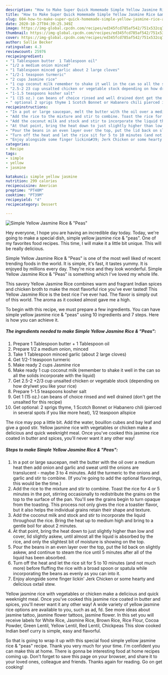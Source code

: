 ```yaml
---
description: "How to Make Super Quick Homemade Simple Yellow Jasmine Rice &amp;amp; &amp;#34;Peas&amp;#34;"
title: "How to Make Super Quick Homemade Simple Yellow Jasmine Rice &amp;amp; &amp;#34;Peas&amp;#34;"
slug: 604-how-to-make-super-quick-homemade-simple-yellow-jasmine-rice-and-amp-and-34-peas-and-34
date: 2020-10-27T04:39:25.349Z
image: https://img-global.cpcdn.com/recipes/ed345fcd785af542/751x532cq70/simple-yellow-jasmine-rice-peas-recipe-main-photo.jpg
thumbnail: https://img-global.cpcdn.com/recipes/ed345fcd785af542/751x532cq70/simple-yellow-jasmine-rice-peas-recipe-main-photo.jpg
cover: https://img-global.cpcdn.com/recipes/ed345fcd785af542/751x532cq70/simple-yellow-jasmine-rice-peas-recipe-main-photo.jpg
author: Sallie Becker
ratingvalue: 4.3
reviewcount: 25976
recipeingredient:
- "1 Tablespoon butter  1 Tablespoon oil"
- "1/2 a medium onion minced"
- "1 Tablespoon minced garlic about 2 large cloves"
- "1/2-1 teaspoon turmeric"
- "2 cups Jasmine rice"
- "1 cup coconut milk remember to shake it well in the can so all the solids incorporate with the liquid"
- "2.5-2 23 cup unsalted chicken or vegetable stock depending on how drywet you like your rice"
- "1-1.5 teaspoons kosher salt"
- "1 (15 oz.) can beans of choice rinsed and well drained dont get the unsalted for this recipe"
- " optional 2 sprigs thyme 1 Scotch Bonnet or Habanero chili pierced in several spots if you like more heat 12 teaspoon allspice"
recipeinstructions:
- "In a pot or large saucepan, melt the butter with the oil over a medium heat then add onion and garlic and sweat until the onions are translucent - maybe 3 to 4 minutes. Add the turmeric to the onions and garlic and stir to combine. (If you&#39;re going to add the optional flavorings, this would be the time.)"
- "Add the rice to the mixture and stir to combine. Toast the rice for 4 or 5 minutes in the pot, stirring occasionally to redistribute the grains on the top to the surface of the pan. You&#39;ll see the grains begin to turn opaque from the toasting. This process not only gives the rice a toastier flavor, but it also helps the individual grains retain their shape and texture."
- "Add the coconut milk and stock and stir to incorporate the liquid throughout the rice. Bring the heat up to medium high and bring to a gentle boil for about 2 minutes."
- "At that point, bring the heat down to just slightly higher than low and cover, lid slightly askew, until almost all the liquid is absorbed by the rice, and only the slightest bit of moisture is showing on the top."
- "Pour the beans in an even layer over the top, put the lid back on slightly askew, and continue to steam the rice until 5 minutes after all of the liquid has been absorbed."
- "Turn off the heat and let the rice sit for 5 to 10 minutes (and not much more) before fluffing the rice with a broad spoon or spatula while incorporating the beans as evenly as you can into it."
- "Enjoy alongside some finger lickin&#39; Jerk Chicken or some hearty and delicious oxtail stew."
categories:
- Recipe
tags:
- simple
- yellow
- jasmine

katakunci: simple yellow jasmine 
nutrition: 299 calories
recipecuisine: American
preptime: "PT40M"
cooktime: "PT39M"
recipeyield: "4"
recipecategory: Dessert

---
```



![Simple Yellow Jasmine Rice &amp; &#34;Peas&#34;](https://img-global.cpcdn.com/recipes/ed345fcd785af542/751x532cq70/simple-yellow-jasmine-rice-peas-recipe-main-photo.jpg)

Hey everyone, I hope you are having an incredible day today. Today, we're going to make a special dish, simple yellow jasmine rice &amp; &#34;peas&#34;. One of my favorites food recipes. This time, I will make it a little bit unique. This will be really delicious.

Simple Yellow Jasmine Rice &amp; &#34;Peas&#34; is one of the most well liked of recent trending foods in the world. It is simple, it's fast, it tastes yummy. It is enjoyed by millions every day. They're nice and they look wonderful. Simple Yellow Jasmine Rice &amp; &#34;Peas&#34; is something which I've loved my whole life.

This savory Yellow Jasmine Rice combines warm and fragrant Indian spices and chicken broth to make the most flavorful rice you&#39;ve ever tasted! This Yellow Jasmine Rice is the best rice I&#39;ve ever had. The flavor is simply out of this world. The aroma as it cooked almost gave me a high.


To begin with this recipe, we must prepare a few ingredients. You can have simple yellow jasmine rice &amp; &#34;peas&#34; using 10 ingredients and 7 steps. Here is how you can achieve it.

<!--inarticleads1-->

##### The ingredients needed to make Simple Yellow Jasmine Rice &amp; &#34;Peas&#34;:

1. Prepare 1 Tablespoon butter + 1 Tablespoon oil
1. Prepare 1/2 a medium onion, minced
1. Take 1 Tablespoon minced garlic (about 2 large cloves)
1. Get 1/2-1 teaspoon turmeric
1. Make ready 2 cups Jasmine rice
1. Make ready 1 cup coconut milk (remember to shake it well in the can so all the solids incorporate with the liquid)
1. Get 2.5-2 +2/3 cup unsalted chicken or vegetable stock (depending on how dry/wet you like your rice)
1. Prepare 1-1.5 teaspoons kosher salt
1. Get 1 (15 oz.) can beans of choice rinsed and well drained (don&#39;t get the unsalted for this recipe)
1. Get  optional: 2 sprigs thyme, 1 Scotch Bonnet or Habanero chili (pierced in several spots if you like more heat), 1/2 teaspoon allspice


The rice may pop a little bit. Add the water, bouillon cubes and bay leaf and give a good stir. Yellow jasmine rice with vegetables or chicken make a delicious and quick weeknight meal. Once you&#39;ve cooked this jasmine rice coated in butter and spices, you&#39;ll never want it any other way! 

<!--inarticleads2-->

##### Steps to make Simple Yellow Jasmine Rice &amp; &#34;Peas&#34;:

1. In a pot or large saucepan, melt the butter with the oil over a medium heat then add onion and garlic and sweat until the onions are translucent - maybe 3 to 4 minutes. Add the turmeric to the onions and garlic and stir to combine. (If you&#39;re going to add the optional flavorings, this would be the time.)
1. Add the rice to the mixture and stir to combine. Toast the rice for 4 or 5 minutes in the pot, stirring occasionally to redistribute the grains on the top to the surface of the pan. You&#39;ll see the grains begin to turn opaque from the toasting. This process not only gives the rice a toastier flavor, but it also helps the individual grains retain their shape and texture.
1. Add the coconut milk and stock and stir to incorporate the liquid throughout the rice. Bring the heat up to medium high and bring to a gentle boil for about 2 minutes.
1. At that point, bring the heat down to just slightly higher than low and cover, lid slightly askew, until almost all the liquid is absorbed by the rice, and only the slightest bit of moisture is showing on the top.
1. Pour the beans in an even layer over the top, put the lid back on slightly askew, and continue to steam the rice until 5 minutes after all of the liquid has been absorbed.
1. Turn off the heat and let the rice sit for 5 to 10 minutes (and not much more) before fluffing the rice with a broad spoon or spatula while incorporating the beans as evenly as you can into it.
1. Enjoy alongside some finger lickin&#39; Jerk Chicken or some hearty and delicious oxtail stew.


Yellow jasmine rice with vegetables or chicken make a delicious and quick weeknight meal. Once you&#39;ve cooked this jasmine rice coated in butter and spices, you&#39;ll never want it any other way! A wide variety of yellow jasmine rice options are available to you, such as ad, fd. See more ideas about jasmine tattoo, jasmine flower tattoos, jasmine flower. In this set you will receive labels for White Rice, Jasmine Rice, Brown Rice, Rice Flour, Cocoa Powder, Green Lentil, Yellow Lentil, Red Lentil, Chickpeas This slow cooked Indian beef curry is simple, easy and flavorful. 

So that is going to wrap it up with this special food simple yellow jasmine rice &amp; &#34;peas&#34; recipe. Thank you very much for your time. I'm confident you can make this at home. There is gonna be interesting food at home recipes coming up. Don't forget to save this page on your browser, and share it to your loved ones, colleague and friends. Thanks again for reading. Go on get cooking!

